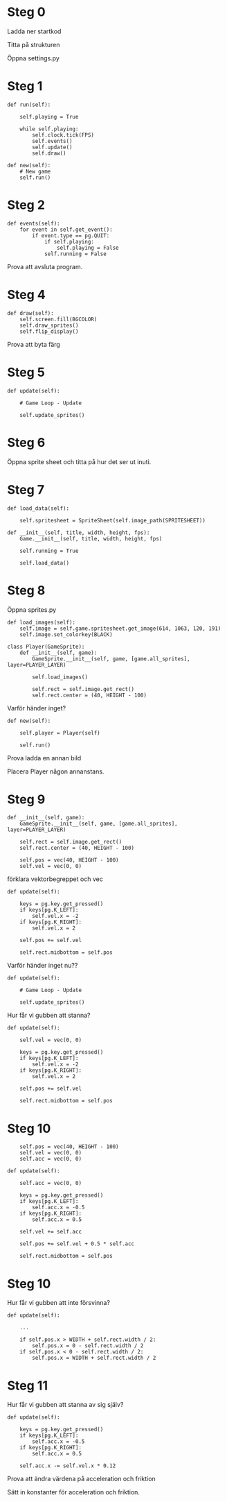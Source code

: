 # Steg 0 

Ladda ner startkod

Titta på strukturen

Öppna settings.py

# Steg 1

    def run(self):
        
        self.playing = True
        
        while self.playing:
            self.clock.tick(FPS)
            self.events()
            self.update()
            self.draw()

    def new(self):
        # New game
        self.run()            


# Steg 2

    def events(self):
        for event in self.get_event():
            if event.type == pg.QUIT:
                if self.playing:
                    self.playing = False
                self.running = False

Prova att avsluta program.

# Steg 4

    def draw(self):
        self.screen.fill(BGCOLOR)
        self.draw_sprites()
        self.flip_display()

Prova att byta färg 

# Steg 5

    def update(self):

        # Game Loop - Update

        self.update_sprites()

# Steg 6

Öppna sprite sheet och titta på hur det ser ut inuti.

# Steg 7

    def load_data(self):

        self.spritesheet = SpriteSheet(self.image_path(SPRITESHEET))

    def __init__(self, title, width, height, fps):
        Game.__init__(self, title, width, height, fps)

        self.running = True

        self.load_data()

# Steg 8

Öppna sprites.py

    def load_images(self):
        self.image = self.game.spritesheet.get_image(614, 1063, 120, 191)
        self.image.set_colorkey(BLACK)

    class Player(GameSprite):
        def __init__(self, game):
            GameSprite.__init__(self, game, [game.all_sprites], layer=PLAYER_LAYER)

            self.load_images()
            
            self.rect = self.image.get_rect()
            self.rect.center = (40, HEIGHT - 100)        

Varför händer inget?

    def new(self):

        self.player = Player(self)

        self.run()
        
Prova ladda en annan bild

Placera Player någon annanstans.

# Steg 9

    def __init__(self, game):
        GameSprite.__init__(self, game, [game.all_sprites], layer=PLAYER_LAYER)

        self.rect = self.image.get_rect()
        self.rect.center = (40, HEIGHT - 100)
        
        self.pos = vec(40, HEIGHT - 100)
        self.vel = vec(0, 0)

förklara vektorbegreppet och vec

    def update(self):

        keys = pg.key.get_pressed()
        if keys[pg.K_LEFT]:
            self.vel.x = -2
        if keys[pg.K_RIGHT]:
            self.vel.x = 2

        self.pos += self.vel

        self.rect.midbottom = self.pos
        
Varför händer inget nu??

    def update(self):

        # Game Loop - Update

        self.update_sprites()

Hur får vi gubben att stanna?

    def update(self):

        self.vel = vec(0, 0)        

        keys = pg.key.get_pressed()
        if keys[pg.K_LEFT]:
            self.vel.x = -2
        if keys[pg.K_RIGHT]:
            self.vel.x = 2

        self.pos += self.vel

        self.rect.midbottom = self.pos

# Steg 10

        self.pos = vec(40, HEIGHT - 100)
        self.vel = vec(0, 0)
        self.acc = vec(0, 0)

    def update(self):

        self.acc = vec(0, 0)

        keys = pg.key.get_pressed()
        if keys[pg.K_LEFT]:
            self.acc.x = -0.5
        if keys[pg.K_RIGHT]:
            self.acc.x = 0.5
            
        self.vel += self.acc            

        self.pos += self.vel + 0.5 * self.acc

        self.rect.midbottom = self.pos
        
# Steg 10

Hur får vi gubben att inte försvinna?


    def update(self):

        ...

        if self.pos.x > WIDTH + self.rect.width / 2:
            self.pos.x = 0 - self.rect.width / 2
        if self.pos.x < 0 - self.rect.width / 2:
            self.pos.x = WIDTH + self.rect.width / 2

# Steg 11

Hur får vi gubben att stanna av sig själv?

    def update(self):
        
        keys = pg.key.get_pressed()
        if keys[pg.K_LEFT]:
            self.acc.x = -0.5
        if keys[pg.K_RIGHT]:
            self.acc.x = 0.5
            
        self.acc.x -= self.vel.x * 0.12

Prova att ändra värdena på acceleration och friktion

Sätt in konstanter för acceleration och friktion.